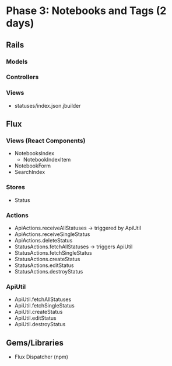 # Phase 3: Notebooks and Tags (2 days)

## Rails
### Models

### Controllers

### Views
* statuses/index.json.jbuilder

## Flux
### Views (React Components)
* NotebooksIndex
  - NotebookIndexItem
* NotebookForm
* SearchIndex


### Stores
* Status

### Actions
* ApiActions.receiveAllStatuses -> triggered by ApiUtil
* ApiActions.receiveSingleStatus
* ApiActions.deleteStatus
* StatusActions.fetchAllStatuses -> triggers ApiUtil
* StatusActions.fetchSingleStatus
* StatusActions.createStatus
* StatusActions.editStatus
* StatusActions.destroyStatus

### ApiUtil
* ApiUtil.fetchAllStatuses
* ApiUtil.fetchSingleStatus
* ApiUtil.createStatus
* ApiUtil.editStatus
* ApiUtil.destroyStatus

## Gems/Libraries
* Flux Dispatcher (npm)
